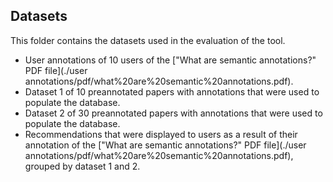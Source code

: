 ## Datasets
This folder contains the datasets used in the evaluation of the tool.
- User annotations of 10 users of the ["What are semantic annotations?" PDF file](./user annotations/pdf/what%20are%20semantic%20annotations.pdf).
- Dataset 1 of 10 preannotated papers with annotations that were used to populate the database.
- Dataset 2 of 30 preannotated papers with annotations that were used to populate the database.
- Recommendations that were displayed to users as a result of their annotation of the ["What are semantic annotations?" PDF file](./user annotations/pdf/what%20are%20semantic%20annotations.pdf), grouped by dataset 1 and 2.